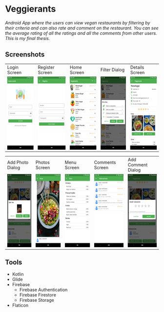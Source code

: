 # Veggierants
###### Android App where the users can view vegan restaurants by filtering by their criteria and can also rate and comment on the restaurant. You can see the average rating of all the ratings and all the comments from other users. This is my final thesis.
## Screenshots
<table>
  <tr>
    <td>Login Screen</td>
     <td>Register Screen</td>
     <td>Home Screen</td>
     <td>Filter Dialog</td>
     <td>Details Screen</td>
  </tr>
  <tr>
    <td><img src="screenshots/Screenshot4.png" width=135 height=240></td>
    <td><img src="screenshots/Screenshot5.png" width=135 height=240></td>
    <td><img src="screenshots/Screenshot2.png" width=135 height=240></td>
    <td><img src="screenshots/Screenshot3.png" width=135 height=240></td>
    <td><img src="screenshots/Screenshot6.png" width=135 height=240></td>
  </tr>
 </table>
 <table>
  <tr>
     <td>Add Photo Dialog</td>
     <td>Photos Screen</td>
     <td>Menu Screen</td>
     <td>Comments Screen</td>
     <td>Add Comment Dialog</td>
  </tr>
  <tr>
    <td><img src="screenshots/Screenshot8.png" width=135 height=240></td>
    <td><img src="screenshots/Screenshot1.png" width=135 height=240></td>
    <td><img src="screenshots/Screenshot9.png" width=135 height=240></td>
    <td><img src="screenshots/Screenshot11.png" width=135 height=240></td>
    <td><img src="screenshots/Screenshot10.png" width=135 height=240></td>
  </tr>
 </table>
 
## Tools
- Kotlin
- Glide
- Firebase
   - Firebase Authentication
   - Firebase Firestore
   - Firebase Storage
- Flaticon
